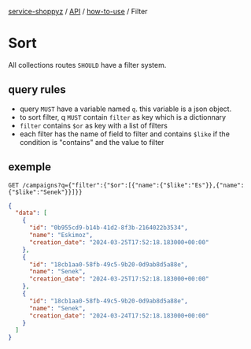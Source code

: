 [service-shoppyz](../../../../README.md) / [API](../README.md) / [how-to-use](./README.md) / Filter
# Sort

All collections routes `SHOULD` have a filter system.

## query rules

- query `MUST` have a variable named `q`. this variable is a json object.
- to sort filter, q `MUST` contain `filter` as key which is a dictionnary
- `filter` contains `$or` as key with a list of filters
- each filter has the name of field to filter and contains `$like` if the condition is "contains" and the value to filter

## exemple

```
GET /campaigns?q={"filter":{"$or":[{"name":{"$like":"Es"}},{"name":{"$like":"Senek"}}]}}
```

```json
{
  "data": [
    {
      "id": "0b955cd9-b14b-41d2-8f3b-2164022b3534",
      "name": "Eskimoz",
      "creation_date": "2024-03-25T17:52:18.183000+00:00"
    }, 
    {
      "id": "18cb1aa0-58fb-49c5-9b20-0d9ab8d5a88e",
      "name": "Senek",
      "creation_date": "2024-03-25T17:52:18.183000+00:00"
    }, 
    {
      "id": "18cb1aa0-58fb-49c5-9b20-0d9ab8d5a88e",
      "name": "Senek",
      "creation_date": "2024-03-24T17:52:18.183000+00:00"
    }
  ]
}
```